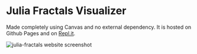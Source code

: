 # Julia Fractals Visualizer

Made completely using Canvas and no external dependency. It is hosted on Github Pages and on [Repl.it](https://julia-fractals.aaryanporwal.repl.co/).

![julia-fractals website screenshot](https://user-images.githubusercontent.com/54525904/117736959-782a6100-b216-11eb-99c7-9f654e55fd8f.png)
